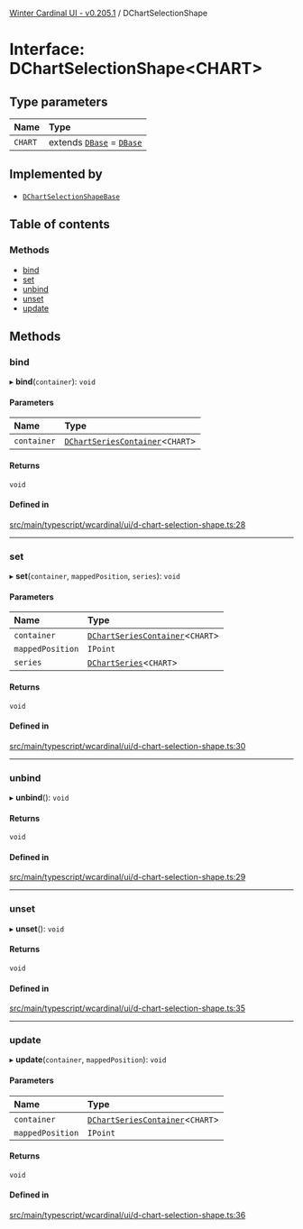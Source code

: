 [Winter Cardinal UI - v0.205.1](../index.md) / DChartSelectionShape

# Interface: DChartSelectionShape<CHART\>

## Type parameters

| Name | Type |
| :------ | :------ |
| `CHART` | extends [`DBase`](../classes/DBase.md) = [`DBase`](../classes/DBase.md) |

## Implemented by

- [`DChartSelectionShapeBase`](../classes/DChartSelectionShapeBase.md)

## Table of contents

### Methods

- [bind](DChartSelectionShape.md#bind)
- [set](DChartSelectionShape.md#set)
- [unbind](DChartSelectionShape.md#unbind)
- [unset](DChartSelectionShape.md#unset)
- [update](DChartSelectionShape.md#update)

## Methods

### bind

▸ **bind**(`container`): `void`

#### Parameters

| Name | Type |
| :------ | :------ |
| `container` | [`DChartSeriesContainer`](DChartSeriesContainer.md)<`CHART`\> |

#### Returns

`void`

#### Defined in

[src/main/typescript/wcardinal/ui/d-chart-selection-shape.ts:28](https://github.com/winter-cardinal/winter-cardinal-ui/blob/v0.205.1/src/main/typescript/wcardinal/ui/d-chart-selection-shape.ts#L28)

___

### set

▸ **set**(`container`, `mappedPosition`, `series`): `void`

#### Parameters

| Name | Type |
| :------ | :------ |
| `container` | [`DChartSeriesContainer`](DChartSeriesContainer.md)<`CHART`\> |
| `mappedPosition` | `IPoint` |
| `series` | [`DChartSeries`](DChartSeries.md)<`CHART`\> |

#### Returns

`void`

#### Defined in

[src/main/typescript/wcardinal/ui/d-chart-selection-shape.ts:30](https://github.com/winter-cardinal/winter-cardinal-ui/blob/v0.205.1/src/main/typescript/wcardinal/ui/d-chart-selection-shape.ts#L30)

___

### unbind

▸ **unbind**(): `void`

#### Returns

`void`

#### Defined in

[src/main/typescript/wcardinal/ui/d-chart-selection-shape.ts:29](https://github.com/winter-cardinal/winter-cardinal-ui/blob/v0.205.1/src/main/typescript/wcardinal/ui/d-chart-selection-shape.ts#L29)

___

### unset

▸ **unset**(): `void`

#### Returns

`void`

#### Defined in

[src/main/typescript/wcardinal/ui/d-chart-selection-shape.ts:35](https://github.com/winter-cardinal/winter-cardinal-ui/blob/v0.205.1/src/main/typescript/wcardinal/ui/d-chart-selection-shape.ts#L35)

___

### update

▸ **update**(`container`, `mappedPosition`): `void`

#### Parameters

| Name | Type |
| :------ | :------ |
| `container` | [`DChartSeriesContainer`](DChartSeriesContainer.md)<`CHART`\> |
| `mappedPosition` | `IPoint` |

#### Returns

`void`

#### Defined in

[src/main/typescript/wcardinal/ui/d-chart-selection-shape.ts:36](https://github.com/winter-cardinal/winter-cardinal-ui/blob/v0.205.1/src/main/typescript/wcardinal/ui/d-chart-selection-shape.ts#L36)
